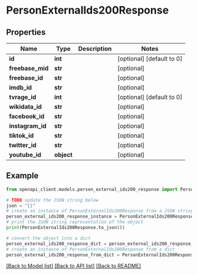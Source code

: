 # PersonExternalIds200Response


## Properties

Name | Type | Description | Notes
------------ | ------------- | ------------- | -------------
**id** | **int** |  | [optional] [default to 0]
**freebase_mid** | **str** |  | [optional] 
**freebase_id** | **str** |  | [optional] 
**imdb_id** | **str** |  | [optional] 
**tvrage_id** | **int** |  | [optional] [default to 0]
**wikidata_id** | **str** |  | [optional] 
**facebook_id** | **str** |  | [optional] 
**instagram_id** | **str** |  | [optional] 
**tiktok_id** | **str** |  | [optional] 
**twitter_id** | **str** |  | [optional] 
**youtube_id** | **object** |  | [optional] 

## Example

```python
from openapi_client.models.person_external_ids200_response import PersonExternalIds200Response

# TODO update the JSON string below
json = "{}"
# create an instance of PersonExternalIds200Response from a JSON string
person_external_ids200_response_instance = PersonExternalIds200Response.from_json(json)
# print the JSON string representation of the object
print(PersonExternalIds200Response.to_json())

# convert the object into a dict
person_external_ids200_response_dict = person_external_ids200_response_instance.to_dict()
# create an instance of PersonExternalIds200Response from a dict
person_external_ids200_response_from_dict = PersonExternalIds200Response.from_dict(person_external_ids200_response_dict)
```
[[Back to Model list]](../README.md#documentation-for-models) [[Back to API list]](../README.md#documentation-for-api-endpoints) [[Back to README]](../README.md)


